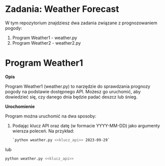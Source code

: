 # Zadania: Weather Forecast

W tym repozytorium znajdziesz dwa zadania związane z prognozowaniem pogody:

1. Program Weather1 - weather.py
3. Program Weather2 - weather2.py

# Program Weather1

**Opis**

Program Weather1 (weather.py) to narzędzie do sprawdzania prognozy pogody na podstawie dostępnego API. 
Możesz go uruchomić, aby dowiedzieć się, czy danego dnia będzie padać deszcz lub śnieg.

**Urochomienie**

Program można uruchomić na dwa sposoby:

1. Podając klucz API oraz datę (w formacie YYYY-MM-DD) jako argumenty wiersza poleceń. Na przykład:

   ```bash
   `python weather.py <<klucz_api>> 2023-09-29`
lub
   ```bash
   python weather.py <<klucz_api>>

